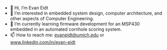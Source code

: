 - 👋 Hi, I’m Evan Eidt
- 👀 I’m interested in embedded system design, computer architecture, and other aspects of Computer Engineering.
- 🌱 I’m currently learning firmware development for an MSP430 embedded in an automated cornhole scoring system.
- 📫 How to reach me: evaneidt@umich.edu or www.linkedin.com/in/evan-eidt

<!---
E-Eidt/E-Eidt is a ✨ special ✨ repository because its `README.md` (this file) appears on your GitHub profile.
You can click the Preview link to take a look at your changes.
--->
